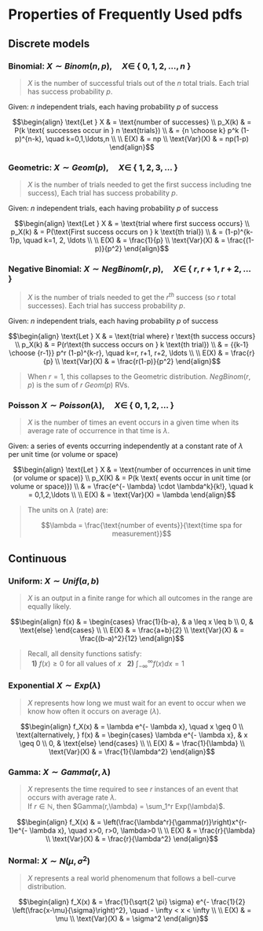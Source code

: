 # Properties of Frequently Used pdfs

## Discrete models

### Binomial: $X \sim Binom(n,p), \quad X \in$ { $0,1,2, \ldots, n$ }

> $X$ is the number of successful trials out of the $n$ total trials. Each trial has success probability $p$.

Given: $n$ independent trials, each having probability $p$ of success

$$\begin{align}
\text{Let } X & = \text{number of successes} \\
p_X(k) & = P(k \text{ successes occur in } n \text{trials}) \\
& = {n \choose k} p^k (1-p)^{n-k}, \quad k=0,1,\ldots,n \\
\\
E(X) & = np \\
\text{Var}(X) & = np(1-p)
\end{align}$$

### Geometric: $X \sim Geom(p), \quad X \in$ { $1,2,3, \ldots$ }

> $X$ is the number of trials needed to get the first success including tne success), Each trial has success probability $p$.

Given: $n$ independent trials, each having probability $p$ of success

$$\begin{align}
\text{Let } X & = \text{trial where first success occurs} \\
p_X(k) & = P(\text{First success occurs on } k \text{th trial}) \\
& = (1-p)^{k-1}p, \quad k=1, 2, \ldots \\
\\
E(X) & = \frac{1}{p} \\
\text{Var}(X) & = \frac{(1-p)}{p^2}
\end{align}$$

### Negative Binomial: $X \sim NegBinom(r,p), \quad X \in$ { $r,r+1,r+2, \ldots$ }

> $X$ is the number of trials needed to get the $r^{th}$ success (so $r$ total successes). Each trial has success probability $p$.

Given: $n$ independent trials, each having probability $p$ of success

$$\begin{align}
\text{Let } X & = \text{trial where} r \text{th  success occurs} \\
p_X(k) & = P(r\text{th success occurs on } k \text{th trial}) \\
& = {{k-1} \choose {r-1}} p^r (1-p)^{k-r}, \quad k=r, r+1, r+2, \ldots \\
\\
E(X) & = \frac{r}{p} \\
\text{Var}(X) & = \frac{r(1-p)}{p^2}
\end{align}$$

> When $r=1$, this collapses to the Geometric distribution. $NegBinom(r,p)$ is the sum of $r$ $Geom(p)$ RVs.

### Poisson $X \sim Poisson(\lambda), \quad X \in$ { $0,1,2, \ldots$ }

> $X$ is the number of times an event occurs in a given time when its average rate of occurrence in that time is $\lambda$.

Given: a series of events occurring independently at a constant rate of $\lambda$ per unit time (or volume or space)

$$\begin{align}
\text{Let } X & = \text{number of occurrences in unit time (or volume or space)} \\
p_X(K) & = P(k \text{ events occur in unit time (or volume or space)}) \\
& = \frac{e^{- \lambda} \cdot \lambda^k}{k!}, \quad k = 0,1,2,\ldots \\
\\
E(X) & = \text{Var}(X) = \lambda 
\end{align}$$

> The units on $\lambda$ (rate) are:
>
> $$\lambda = \frac{\text{number of events}}{\text{time spa for measurement}}$$

## Continuous

### Uniform: $X \sim Unif(a,b)$

> $X$ is an output in a finite range for which all outcomes in the range are equally likely.

$$\begin{align}
f(x) & =
\begin{cases}
\frac{1}{b-a}, & a \leq x \leq b \\
0, & \text{else}
\end{cases} \\
\\
E(X) & = \frac{a+b}{2} \\
\text{Var}(X) & = \frac{(b-a)^2}{12}
\end{align}$$

> Recall, all density functions satisfy:  
> &nbsp; **1)** $f(x) \geq 0$ for all values of $x$
> &nbsp; **2)** $\int_{- \infty}^{\infty} f(x) dx = 1$

### Exponential $X \sim Exp(\lambda)$

> $X$ represents how long we must wait for an event to occur when we know how often it occurs on average $(\lambda)$.

$$\begin{align}
f_X(x) & = \lambda e^{- \lambda x}, \quad x \geq 0 \\
\text{alternatively, } f(x) & =
\begin{cases}
\lambda e^{- \lambda x}, & x \geq 0 \\
0, & \text{else}
\end{cases} \\
\\
E(X) & = \frac{1}{\lambda} \\
\text{Var}(X) & = \frac{1}{\lambda^2}
\end{align}$$


### Gamma: $X \sim Gamma(r, \lambda)$

> $X$ represents the time required to see $r$ instances of an event that occurs with average rate $\lambda$.  
> If $r \in \mathbb{N}$, then $Gamma(r,\lambda) = \sum_1^r Exp(\lambda)$.

$$\begin{align}
f_X(x) & = \left(\frac{\lambda^r}{\gamma(r)}\right)x^{r-1}e^{- \lambda x}, \quad x>0, r>0, \lambda>0 \\
\\
E(X) & = \frac{r}{\lambda} \\
\text{Var}(X) & = \frac{r}{\lambda^2}
\end{align}$$

### Normal: $X \sim N(\mu, \sigma^2)$

> $X$ represents a real world phenomenum that follows a bell-curve distribution.

$$\begin{align}
f_X(x) & = \frac{1}{\sqrt{2 \pi} \sigma} e^{- \frac{1}{2} \left(\frac{x-\mu}{\sigma}\right)^2}, \quad - \infty < x < \infty \\
\\
E(X) & = \mu \\
\text{Var}(X) & = \sigma^2
\end{align}$$


